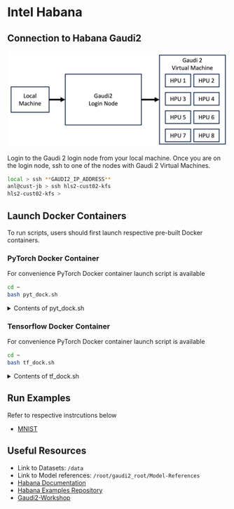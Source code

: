 # Intel Habana  

## Connection to Habana Gaudi2

![Gaudi2 connection diagram](./habana-connection-diagram.png)

Login to the Gaudi 2 login node from your local machine.
Once you are on the login node, ssh to one of the nodes with Gaudi 2 Virtual Machines.

```bash
local > ssh **GAUDI2_IP_ADDRESS**
anl@cust-jb > ssh hls2-cust02-kfs
hls2-cust02-kfs > 
```

## Launch Docker Containers  

To run scripts, users should first launch respective pre-built Docker containers. 

### PyTorch Docker Container

For convenience PyTorch Docker container launch script is available 
```bash
cd ~
bash pyt_dock.sh
```

<details>
  <summary>Contents of pyt_dock.sh</summary>

  ```bash
    #!/bin/bash

    docker ps | grep -wq pytorch_gaudi2 2>/dev/null
    if [ $? == 0 ]; then
    docker stop pytorch_gaudi2
    sleep 2
    fi

    #home_dir=`echo $HOME | cut -f4 -d'/'`
    home_dir="/home/anl"

    docker run -it --runtime=habana -e HABANA_VISIBLE_DEVICES=all -e OMPI_MCA_btl_vader_single_copy_mechanism=none --rm --cap-add=sys_nice --net=host --ipc=host \
    -v ${home_dir}/gaudi2_root/Model-References/:/root/Model-References \
    -v ${home_dir}/gaudi2_root/Gaudi2-Workshop/:/root/Gaudi2-Workshop \
    -v ${home_dir}/gaudi2_root/:/root/gaudi2_root -v /software/data/:/software/data/\
    -v /data:/data/ --name pytorch_gaudi2 --workdir=/root/gaudi2_root \
    vault.habana.ai/gaudi-docker/1.12.0/ubuntu20.04/habanalabs/pytorch-installer-2.0.1:latest
  ```
</details>

### Tensorflow Docker Container

For convenience PyTorch Docker container launch script is available 
```bash
cd ~
bash tf_dock.sh
```
<details>
  <summary>Contents of tf_dock.sh</summary>

  ```bash
    #!/bin/bash

    docker ps | grep -wq tf_gaudi2 2>/dev/null
    if [ $? == 0 ]; then
    docker stop tf_gaudi2
    sleep 2
    fi

    #home_dir=`echo $HOME | cut -f4 -d'/'`
    home_dir="/home/anl"

    docker run -it --runtime=habana -e HABANA_VISIBLE_DEVICES=all -e OMPI_MCA_btl_vader_single_copy_mechanism=none --rm --cap-add=sys_nice \
    --net=host -v /data:/data/ \
    -v ${home_dir}/gaudi2_root/Model-References:/root/Model-References \
    -v ${home_dir}/gaudi2_root/Gaudi2-Workshop:/root/Gaudi2-Workshop \
    -v ${home_dir}/gaudi2_root/:/root/gaudi2_root --name tf_gaudi2 --workdir=/root/gaudi2_root \
    vault.habana.ai/gaudi-docker/1.12.0/ubuntu20.04/habanalabs/tensorflow-installer-tf-cpu-2.13.0:latest
  ```
</details>


## Run Examples

Refer to respective instrcutions below 
* [MNIST](./mnist.md)


## Useful Resources 

* Link to Datasets: `/data`
* Link to Model references: `/root/gaudi2_root/Model-References`
* [Habana Documentation](https://docs.habana.ai/en/latest/)
* [Habana Examples Repository](https://github.com/HabanaAI/Model-References)
* [Gaudi2-Workshop](https://github.com/HabanaAI/Gaudi2-Workshop)


